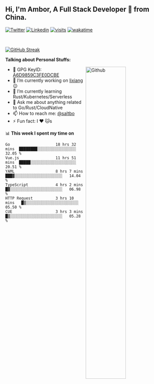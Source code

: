 ## Hi, I'm Ambor, A Full Stack Developer 🚀 from China.

[![Twitter](https://img.shields.io/badge/-saltbo-1ca0f1?style=flat&logo=twitter&logoColor=white)](https://twitter.com/rdsaltbo)
[![Linkedin](https://img.shields.io/badge/-saltbo-blue?style=flat&logo=Linkedin&logoColor=white)](https://www.linkedin.com/in/saltbo/)
[![visits](https://visitor.vercel.app/page/saltbo?color=light-green)](https://github.com/saltbo/)
[![wakatime](https://wakatime.com/badge/user/f82b1c77-faab-48cd-aef5-a12c0aff104b.svg)](https://wakatime.com/@f82b1c77-faab-48cd-aef5-a12c0aff104b)

&nbsp;  

[![GitHub Streak](http://github-readme-streak-stats.herokuapp.com?user=saltbo&hide_border=true&date_format=M%20j%5B%2C%20Y%5D)](https://git.io/streak-stats)

**Talking about Personal Stuffs:**
<!-- Any image aligned to the right. Beware the width  -->
<img width="50%" align="right" alt="Github" src="https://raw.githubusercontent.com/saltbo/saltbo/master/images/git-header.svg" />

- 🤘 GPG KeyID: [A6D9859C3FE0DCBE](https://saltbo.cn/pgp_keys.asc)
- 🔭 I’m currently working on [lixiang](https://www.lixiang.com/) :wink:
- 🌱 I’m currently learning Rust/Kubernetes/Serverless
- 💬 Ask me about anything related to Go/Rust/CloudNative
- 📫 How to reach me: [@saltbo](https://t.me/saltbo)
- ⚡ Fun fact: I :heart: :cat:s


📊 **This week I spent my time on**
<!--START_SECTION:waka-->

```text
Go                    18 hrs 32 mins  ████████░░░░░░░░░░░░░░░░░   32.05 %
Vue.js                11 hrs 51 mins  █████░░░░░░░░░░░░░░░░░░░░   20.51 %
YAML                  8 hrs 7 mins    ███▓░░░░░░░░░░░░░░░░░░░░░   14.04 %
TypeScript            4 hrs 2 mins    █▓░░░░░░░░░░░░░░░░░░░░░░░   06.98 %
HTTP Request          3 hrs 10 mins   █▒░░░░░░░░░░░░░░░░░░░░░░░   05.50 %
CUE                   3 hrs 3 mins    █▒░░░░░░░░░░░░░░░░░░░░░░░   05.28 %
```

<!--END_SECTION:waka-->
